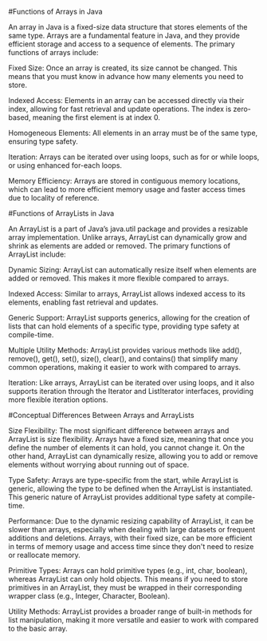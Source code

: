 #Functions of Arrays in Java

An array in Java is a fixed-size data structure that stores elements of the same type. Arrays are a fundamental feature in Java, and they provide efficient storage and access to a sequence of elements. The primary functions of arrays include:

Fixed Size: Once an array is created, its size cannot be changed. This means that you must know in advance how many elements you need to store.

Indexed Access: Elements in an array can be accessed directly via their index, allowing for fast retrieval and update operations. The index is zero-based, meaning the first element is at index 0.

Homogeneous Elements: All elements in an array must be of the same type, ensuring type safety.

Iteration: Arrays can be iterated over using loops, such as for or while loops, or using enhanced for-each loops.

Memory Efficiency: Arrays are stored in contiguous memory locations, which can lead to more efficient memory usage and faster access times due to locality of reference.

#Functions of ArrayLists in Java

An ArrayList is a part of Java’s java.util package and provides a resizable array implementation. Unlike arrays, ArrayList can dynamically grow and shrink as elements are added or removed. The primary functions of ArrayList include:

Dynamic Sizing: ArrayList can automatically resize itself when elements are added or removed. This makes it more flexible compared to arrays.

Indexed Access: Similar to arrays, ArrayList allows indexed access to its elements, enabling fast retrieval and updates.

Generic Support: ArrayList supports generics, allowing for the creation of lists that can hold elements of a specific type, providing type safety at compile-time.

Multiple Utility Methods: ArrayList provides various methods like add(), remove(), get(), set(), size(), clear(), and contains() that simplify many common operations, making it easier to work with compared to arrays.

Iteration: Like arrays, ArrayList can be iterated over using loops, and it also supports iteration through the Iterator and ListIterator interfaces, providing more flexible iteration options.

#Conceptual Differences Between Arrays and ArrayLists

Size Flexibility: The most significant difference between arrays and ArrayList is size flexibility. Arrays have a fixed size, meaning that once you define the number of elements it can hold, you cannot change it. On the other hand, ArrayList can dynamically resize, allowing you to add or remove elements without worrying about running out of space.

Type Safety: Arrays are type-specific from the start, while ArrayList is generic, allowing the type to be defined when the ArrayList is instantiated. This generic nature of ArrayList provides additional type safety at compile-time.

Performance: Due to the dynamic resizing capability of ArrayList, it can be slower than arrays, especially when dealing with large datasets or frequent additions and deletions. Arrays, with their fixed size, can be more efficient in terms of memory usage and access time since they don't need to resize or reallocate memory.

Primitive Types: Arrays can hold primitive types (e.g., int, char, boolean), whereas ArrayList can only hold objects. This means if you need to store primitives in an ArrayList, they must be wrapped in their corresponding wrapper class (e.g., Integer, Character, Boolean).

Utility Methods: ArrayList provides a broader range of built-in methods for list manipulation, making it more versatile and easier to work with compared to the basic array.
